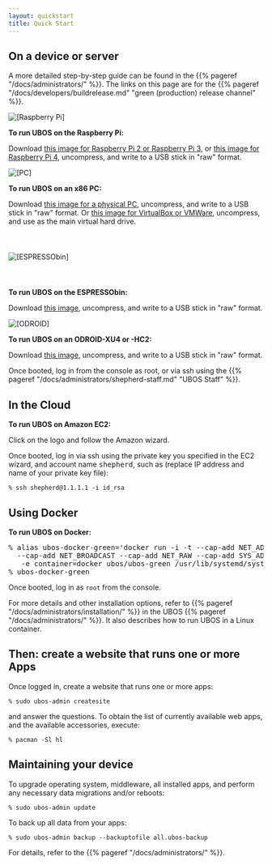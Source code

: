 ```yaml
---
layout: quickstart
title: Quick Start
---
```


## On a device or server

A more detailed step-by-step guide can be found in the {{% pageref "/docs/administrators/" %}}.
The links on this page are for the {{% pageref "/docs/developers/buildrelease.md" "green (production) release channel" %}}.

<div class="platforms">
 <div>
  <img src="/images/rpi-83x100.png" alt="[Raspberry Pi]">
  <p><b>To run UBOS on the Raspberry Pi:</b></p>
  <p>Download <a href="http://depot.ubos.net/green/armv7h/images/ubos_green_armv7h-rpi2_LATEST.img.xz">this
     image for Raspberry Pi&nbsp;2 or Raspberry Pi&nbsp;3</a>, or
     <a href="http://depot.ubos.net/green/armv7h/images/ubos_green_armv7h-rpi4_LATEST.img.xz">this
     image for Raspberry Pi&nbsp;4</a>,
     uncompress, and write to a USB stick in "raw" format.</p>
 </div>
 <div>
  <img src="/images/pc-79x100.png" alt="[PC]">
  <p><b>To run UBOS on an x86 PC:</b></p>
  <p>Download <a href="http://depot.ubos.net/green/x86_64/images/ubos_green_x86_64-pc_LATEST.img.xz">this
     image for a physical PC</a>, uncompress, and write to a USB stick in "raw" format. Or
     <a href="http://depot.ubos.net/green/x86_64/images/ubos_green_x86_64-vbox_LATEST.vmdk.xz">this
     image for VirtualBox or VMWare</a>, uncompress, and use as the main virtual hard drive.</p>
 </div>
</div>
<div class="platforms">
 <div>
  <img src="/images/espressobin-175x22.png" alt="[ESPRESSObin]" style="margin: 39px 0">
  <p><b>To run UBOS on the ESPRESSObin:</b></p>
  <p>Download <a href="http://depot.ubos.net/green/aarch64/images/ubos_green_aarch64-espressobin_LATEST.img.xz">this
     image</a>, uncompress, and write to a USB stick in "raw" format.</p>
 </div>
 <div>
  <img src="/images/hardkernel-95x100.png" alt="[ODROID]" style="">
  <p><b>To run UBOS on an ODROID-XU4 or -HC2:</b></p>
  <p>Download <a href="http://depot.ubos.net/green/armv7h/images/ubos_green_armv7h-odroid-xu3_LATEST.img.xz">this
     image</a>, uncompress, and write to a USB stick in "raw" format.</p>
 </div>
</div>

Once booted, log in from the console as root, or via ssh using the
{{% pageref "/docs/administrators/shepherd-staff.md" "UBOS Staff" %}}.

<h2>In the Cloud</h2>
<div class="platforms">
 <div>
  <p><b>To run UBOS on Amazon EC2:</b></p>
  <script id="ubos-amazon-ec2-image-latest" src="/include/amazon-ec2-image-latest.js"></script>
  <p>Click on the logo and follow the Amazon wizard.</p>
 </div>
</div>

Once booted, log in via ssh using the private key you specified in the EC2 wizard, and
account name <tt>shepherd</tt>, such as (replace IP address and name of your private key
file):

    % ssh shepherd@1.1.1.1 -i id_rsa

<h2>Using Docker</h2>
<div class="platforms">
 <div>
  <p><b>To run UBOS on Docker:</b></p>
  <pre style="max-width: 100%">% alias ubos-docker-green='docker run -i -t --cap-add NET_ADMIN --cap-add NET_BIND_SERVICE
  --cap-add NET_BROADCAST --cap-add NET_RAW --cap-add SYS_ADMIN -v /sys/fs/cgroup:/sys/fs/cgroup:ro
   -e container=docker ubos/ubos-green /usr/lib/systemd/systemd'
% ubos-docker-green</pre>
 </div>
</div>

Once booted, log in as ``root`` from the console.

For more details and other installation options, refer to
{{% pageref "/docs/administrators/installation/" %}} in the UBOS {{% pageref "/docs/administrators/" %}}.
It also describes how to run UBOS in a Linux container.

## Then: create a website that runs one or more Apps

Once logged in, create a website that runs one or more apps:

```
% sudo ubos-admin createsite
```

and answer the questions. To obtain the list of currently available web apps,
and the available accessories, execute:

```
% pacman -Sl hl
```

## Maintaining your device

To upgrade operating system, middleware, all installed apps, and perform any
necessary data migrations and/or reboots:

```
% sudo ubos-admin update
```

To back up all data from your apps:

```
% sudo ubos-admin backup --backuptofile all.ubos-backup
```

For details, refer to the {{% pageref "/docs/administrators/" %}}.
